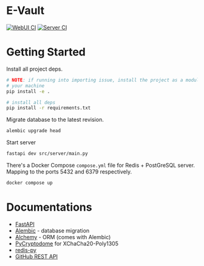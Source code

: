 # E-Vault

[![WebUI CI](https://github.com/hn275/evault/actions/workflows/webui-ci.yml/badge.svg)](https://github.com/hn275/evault/actions/workflows/webui-ci.yml)
[![Server CI](https://github.com/hn275/evault/actions/workflows/server-ci.yml/badge.svg)](https://github.com/hn275/evault/actions/workflows/server-ci.yml)

# Getting Started

Install all project deps.

```sh
# NOTE: if running into importing issue, install the project as a module on
# your machine
pip install -e .

# install all deps
pip install -r requirements.txt
```

Migrate database to the latest revision.

```sh
alembic upgrade head
```

Start server

```sh
fastapi dev src/server/main.py
```

There's a Docker Compose `compose.yml` file for Redis + PostGreSQL server.
Mapping to the ports 5432 and 6379 respectively.

```sh
docker compose up
```

# Documentations

- [FastAPI](https://fastapi.tiangolo.com/)
- [Alembic](https://alembic.sqlalchemy.org/en/latest/index.html) - database migration
- [Alchemy](https://docs.sqlalchemy.org/en/20/orm/quickstart.html) - ORM (comes with Alembic)
- [PyCryptodome](https://pycryptodome.readthedocs.io/en/latest/src/cipher/chacha20_poly1305.html) for XChaCha20-Poly1305
- [redis-py](https://redis.readthedocs.io/en/stable/index.html)
- [GitHub REST API](https://docs.github.com/en/rest/repos?apiVersion=2022-11-28)
